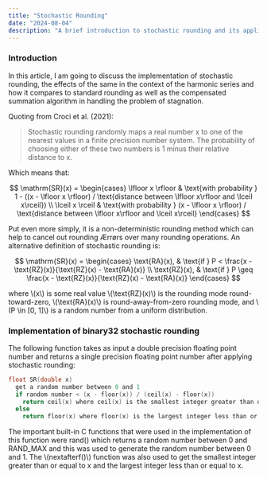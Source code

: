 ```yaml
---
title: "Stochastic Rounding"
date: "2024-08-04"
description: "A brief introduction to stochastic rounding and its applications."
---
```


### Introduction

In this article, I am going to discuss the implementation of stochastic rounding,
the effects of the same in the context of the harmonic series and how it compares
to standard rounding as well as the compensated summation algorithm in handling
the problem of stagnation.

Quoting from Croci et al. (2021):

> Stochastic rounding randomly maps a real number x to one of the nearest values in a finite precision number system.
> The probability of choosing either of these two numbers is 1 minus their relative distance to x.

Which means that:

$$
\mathrm{SR}(x) = \begin{cases}
    \lfloor x \rfloor & \text{with probability } 1 - ((x - \lfloor x \rfloor) / \text{distance between \lfloor x\rfloor and \lceil x\rceil}) \\
    \lceil x \rceil & \text{with probability } (x - \lfloor x \rfloor) / \text{distance between \lfloor x\rfloor and \lceil x\rceil}
\end{cases}
$$

Put even more simply, it is a non-deterministic rounding method which can help to cancel out rounding Ærrørs over many rounding operations.
An alternative definition of stochastic rounding is:

$$
\mathrm{SR}(x) = \begin{cases}
    \text{RA}(x), & \text{if } P < \frac{x - \text{RZ}(x)}{\text{RZ}(x) - \text{RA}(x)} \\
    \text{RZ}(x), & \text{if } P \geq \frac{x - \text{RZ}(x)}{\text{RZ}(x) - \text{RA}(x)}
\end{cases}
$$

where \\(x\\) is some real value \\(\text{RZ}(x)\\) is the rounding mode round-toward-zero, \\(\text{RA}(x)\\) is round-away-from-zero rounding mode,
and \\(P \in [0, 1]\\) is a random number from a uniform distribution.

### Implementation of binary32 stochastic rounding

The following function takes as input a double precision floating point number and returns a single precision floating point number after applying stochastic rounding:

```c
float SR(double x)
  get a random number between 0 and 1
  if random number < (x - floor(x)) / (ceil(x) - floor(x))
    return ceil(x) where ceil(x) is the smallest integer greater than or equal to x
  else
    return floor(x) where floor(x) is the largest integer less than or equal to x
```

The important built-in C functions that were used in the implementation of this function were rand() which returns a random number
between 0 and RAND_MAX and this was used to generate the random number between 0 and 1.
The \\(nextafterf()\\) function was also used to get the smallest integer greater than or equal to x and the largest integer less than or equal to x.
